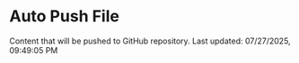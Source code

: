 # Auto Push File

Content that will be pushed to GitHub repository.
Last updated: 07/27/2025, 09:49:05 PM